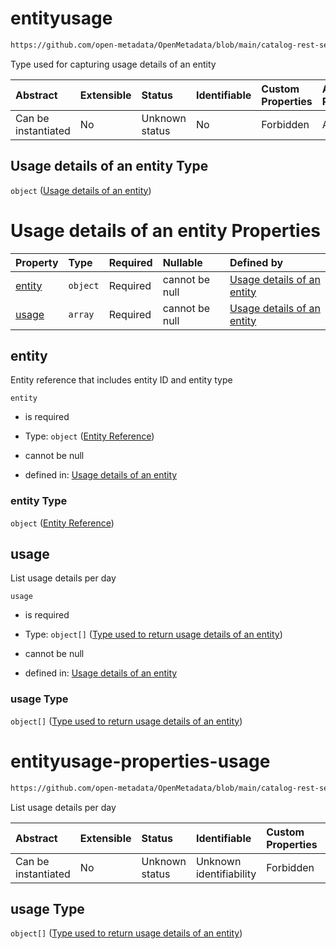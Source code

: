 # entityusage

```txt
https://github.com/open-metadata/OpenMetadata/blob/main/catalog-rest-service/src/main/resources/json/schema/type/entityUsage.json
```

Type used for capturing usage details of an entity

| Abstract            | Extensible | Status         | Identifiable | Custom Properties | Additional Properties | Access Restrictions | Defined In                                                                       |
| :------------------ | :--------- | :------------- | :----------- | :---------------- | :-------------------- | :------------------ | :------------------------------------------------------------------------------- |
| Can be instantiated | No         | Unknown status | No           | Forbidden         | Allowed               | none                | [entityUsage.json](../../https://github.com/open-metadata/OpenMetadata/blob/main/catalog-rest-service/src/main/resources/json/schema/type/entityUsage.json "open original schema") |

## Usage details of an entity Type

`object` ([Usage details of an entity](entityusage.md))

# Usage details of an entity Properties

| Property          | Type     | Required | Nullable       | Defined by                                                                                                                                                                                                          |
| :---------------- | :------- | :------- | :------------- | :------------------------------------------------------------------------------------------------------------------------------------------------------------------------------------------------------------------ |
| [entity](#entity) | `object` | Required | cannot be null | [Usage details of an entity](entityreference.md "https://github.com/open-metadata/OpenMetadata/blob/main/catalog-rest-service/src/main/resources/json/schema/type/entityReference.json#/properties/entity")         |
| [usage](#usage)   | `array`  | Required | cannot be null | [Usage details of an entity](#entityusage-properties-usage "https://github.com/open-metadata/OpenMetadata/blob/main/catalog-rest-service/src/main/resources/json/schema/type/entityUsage.json#/properties/usage") |

## entity

Entity reference that includes entity ID and entity type

`entity`

*   is required

*   Type: `object` ([Entity Reference](entityreference.md))

*   cannot be null

*   defined in: [Usage details of an entity](entityreference.md "https://github.com/open-metadata/OpenMetadata/blob/main/catalog-rest-service/src/main/resources/json/schema/type/entityReference.json#/properties/entity")

### entity Type

`object` ([Entity Reference](entityreference.md))

## usage

List usage details per day

`usage`

*   is required

*   Type: `object[]` ([Type used to return usage details of an entity](usagedetails.md))

*   cannot be null

*   defined in: [Usage details of an entity](#entityusage-properties-usage "https://github.com/open-metadata/OpenMetadata/blob/main/catalog-rest-service/src/main/resources/json/schema/type/entityUsage.json#/properties/usage")

### usage Type

`object[]` ([Type used to return usage details of an entity](usagedetails.md))
# entityusage-properties-usage

```txt
https://github.com/open-metadata/OpenMetadata/blob/main/catalog-rest-service/src/main/resources/json/schema/type/entityUsage.json#/properties/usage
```

List usage details per day

| Abstract            | Extensible | Status         | Identifiable            | Custom Properties | Additional Properties | Access Restrictions | Defined In                                                                        |
| :------------------ | :--------- | :------------- | :---------------------- | :---------------- | :-------------------- | :------------------ | :-------------------------------------------------------------------------------- |
| Can be instantiated | No         | Unknown status | Unknown identifiability | Forbidden         | Allowed               | none                | [entityUsage.json*](../../https://github.com/open-metadata/OpenMetadata/blob/main/catalog-rest-service/src/main/resources/json/schema/type/entityUsage.json "open original schema") |

## usage Type

`object[]` ([Type used to return usage details of an entity](usagedetails.md))
